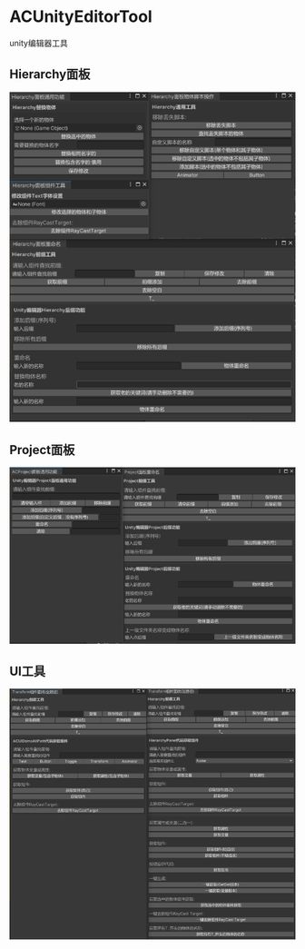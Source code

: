 # ACUnityEditorTool

unity编辑器工具

## Hierarchy面板

![1](\Image/1.png)

## Project面板

![2](\Image/2.png)

## UI工具

![3](\Image/3.png)